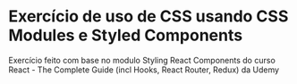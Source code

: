 # Exercício de uso de CSS usando CSS Modules e Styled Components

Exercício feito com base no modulo Styling React Components do curso React - The Complete Guide (incl Hooks, React Router, Redux) da Udemy
